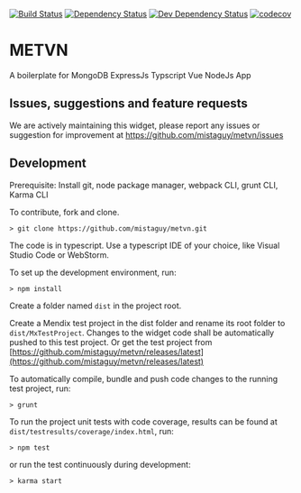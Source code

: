[![Build Status](https://travis-ci.org/mistaguy/metvn.svg?branch=master)](https://travis-ci.org/mistaguy/metvn)
[![Dependency Status](https://david-dm.org/mistaguy/metvn.svg)](https://david-dm.org/mistaguy/metvn)
[![Dev Dependency Status](https://david-dm.org/mistaguy/metvn.svg#info=devDependencies)](https://david-dm.org/mistaguy/metvn#info=devDependencies)
[![codecov](https://codecov.io/gh/mistaguy/metvn/branch/master/graph/badge.svg)](https://codecov.io/gh/mistaguy/metvn)

# METVN
A boilerplate for MongoDB  ExpressJs Typscript Vue NodeJs App

## Issues, suggestions and feature requests
We are actively maintaining this widget, please report any issues or suggestion for improvement at https://github.com/mistaguy/metvn/issues

## Development
Prerequisite: Install git, node package manager, webpack CLI, grunt CLI, Karma CLI

To contribute, fork and clone.

    > git clone https://github.com/mistaguy/metvn.git

The code is in typescript. Use a typescript IDE of your choice, like Visual Studio Code or WebStorm.

To set up the development environment, run:

    > npm install

Create a folder named `dist` in the project root.

Create a Mendix test project in the dist folder and rename its root folder to `dist/MxTestProject`. Changes to the widget code shall be automatically pushed to this test project.
Or get the test project from [https://github.com/mistaguy/metvn/releases/latest](https://github.com/mistaguy/metvn/releases/latest)

To automatically compile, bundle and push code changes to the running test project, run:

    > grunt

To run the project unit tests with code coverage, results can be found at `dist/testresults/coverage/index.html`, run:

    > npm test

or run the test continuously during development:

    > karma start
